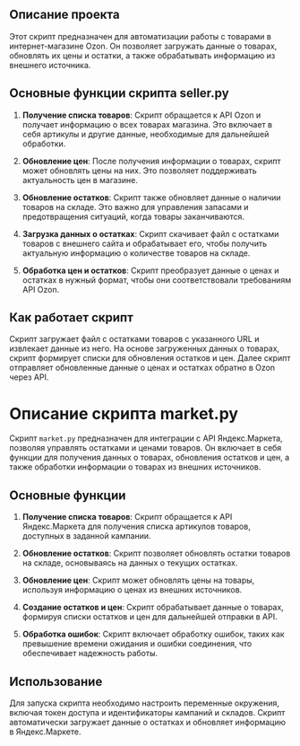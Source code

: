 ## Описание проекта

Этот скрипт предназначен для автоматизации работы с товарами в интернет-магазине Ozon. Он позволяет загружать данные о товарах, обновлять их цены и остатки, а также обрабатывать информацию из внешнего источника.

## Основные функции скрипта seller.py

1. **Получение списка товаров**: Скрипт обращается к API Ozon и получает информацию о всех товарах магазина. Это включает в себя артикулы и другие данные, необходимые для дальнейшей обработки.

2. **Обновление цен**: После получения информации о товарах, скрипт может обновлять цены на них. Это позволяет поддерживать актуальность цен в магазине.

3. **Обновление остатков**: Скрипт также обновляет данные о наличии товаров на складе. Это важно для управления запасами и предотвращения ситуаций, когда товары заканчиваются.

4. **Загрузка данных о остатках**: Скрипт скачивает файл с остатками товаров с внешнего сайта и обрабатывает его, чтобы получить актуальную информацию о количестве товаров на складе.

5. **Обработка цен и остатков**: Скрипт преобразует данные о ценах и остатках в нужный формат, чтобы они соответствовали требованиям API Ozon.

## Как работает скрипт

Скрипт загружает файл с остатками товаров с указанного URL и извлекает данные из него. На основе загруженных данных о товарах, скрипт формирует списки для обновления остатков и цен.
Далее скрипт отправляет обновленные данные о ценах и остатках обратно в Ozon через API.

# Описание скрипта market.py

Скрипт `market.py` предназначен для интеграции с API Яндекс.Маркета, позволяя управлять остатками и ценами товаров. Он включает в себя функции для получения данных о товарах, обновления остатков и цен, а также обработки информации о товарах из внешних источников.

## Основные функции

1. **Получение списка товаров**: Скрипт обращается к API Яндекс.Маркета для получения списка артикулов товаров, доступных в заданной кампании.

2. **Обновление остатков**: Скрипт позволяет обновлять остатки товаров на складе, основываясь на данных о текущих остатках.

3. **Обновление цен**: Скрипт может обновлять цены на товары, используя информацию о ценах из внешних источников.

4. **Создание остатков и цен**: Скрипт обрабатывает данные о товарах, формируя списки остатков и цен для дальнейшей отправки в API.

5. **Обработка ошибок**: Скрипт включает обработку ошибок, таких как превышение времени ожидания и ошибки соединения, что обеспечивает надежность работы.

## Использование

Для запуска скрипта необходимо настроить переменные окружения, включая токен доступа и идентификаторы кампаний и складов. Скрипт автоматически загружает данные о остатках и обновляет информацию в Яндекс.Маркете.
